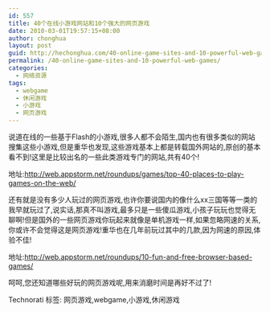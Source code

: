 ```yaml
---
id: 557
title: 40个在线小游戏网站和10个强大的网页游戏
date: 2010-03-01T19:57:15+08:00
author: chonghua
layout: post
guid: http://hechonghua.com/40-online-game-sites-and-10-powerful-web-games/
permalink: /40-online-game-sites-and-10-powerful-web-games/
categories:
  - 网络资源
tags:
  - webgame
  - 休闲游戏
  - 小游戏
  - 网页游戏
---
```

说道在线的一些基于Flash的小游戏,很多人都不会陌生,国内也有很多类似的网站搜集这些小游戏,但是重华也发现,这些游戏基本上都是转载国外网站的,原创的基本看不到!这里是比较出名的一些此类游戏专门的网站,共有40个!

地址:<a title="http://web.appstorm.net/roundups/games/top-40-places-to-play-games-on-the-web/" href="http://web.appstorm.net/roundups/games/top-40-places-to-play-games-on-the-web/" target="_blank">http://web.appstorm.net/roundups/games/top-40-places-to-play-games-on-the-web/</a>

还有就是没有多少人玩过的网页游戏,也许你要说国内的像什么xx三国等等一类的我早就玩过了,说实话,那真不叫游戏,最多只是一些傻瓜游戏,小孩子玩玩也觉得无聊啊!但是国外的一些网页游戏你玩起来就像是单机游戏一样,如果忽略网速的关系,你或许不会觉得这是网页游戏!重华也在几年前玩过其中的几款,因为网速的原因,体验不佳!

地址:<a title="http://web.appstorm.net/roundups/10-fun-and-free-browser-based-games/" href="http://web.appstorm.net/roundups/10-fun-and-free-browser-based-games/" target="_blank">http://web.appstorm.net/roundups/10-fun-and-free-browser-based-games/</a>

呵呵,您还知道哪些好玩的网页游戏呢,用来消磨时间是再好不过了!

<div style="padding-bottom: 0px; margin: 0px; padding-left: 0px; padding-right: 0px; display: inline; float: none; padding-top: 0px" id="scid:0767317B-992E-4b12-91E0-4F059A8CECA8:cbddcd34-2ee2-46a4-b2c0-70b59d437900" class="wlWriterEditableSmartContent">
  Technorati 标签: 网页游戏,webgame,小游戏,休闲游戏
</div>